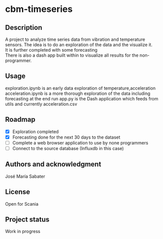 # cbm-timeseries

## Description
A project to analyze time series data from vibration and temperature sensors. The idea is to do an exploration of the data and the visualize it.  
It is further completed with some forecasting  
There is also a dash app built within to visualize all results for the non-programmer.


## Usage
exploration.ipynb is an early data exploration of temperature,acceleration
acceleration.ipynb is a more thorough exploration of the data including forecasting at the end
run app.py is the Dash application which feeds from utils and currently acceleration.csv

## Roadmap

- [x] Exploration completed
- [x] Forecasting done for the next 30 days to the dataset
- [ ] Complete a web browser application to use by none programmers
- [ ] Connect to the source database (Influxdb in this case)

## Authors and acknowledgment
José María Sabater

## License
Open for Scania

## Project status
Work in progress
